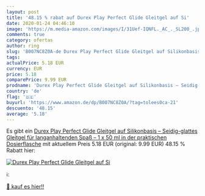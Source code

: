 ```yaml
---
layout: post
title: '48.15 % rabat auf Durex Play Perfect Glide Gleitgel auf Si'
date: 2020-01-24 04:46:10
image: 'https://m.media-amazon.com/images/I/31Uef-IQNFL._AC_._SL200_.jpg'
comments: true
category: ofertas
author: ring
slug: 'B007NC8Z0A-de Durex Play Perfect Glide Gleitgel auf Silikonbasis –...'
tags: 
actualPrice: 5.18 EUR
currency: EUR
price: 5.18
comparePrice: 9.99 EUR
prodname: 'Durex Play Perfect Glide Gleitgel auf Silikonbasis – Seidig-glattes Gleitgel für langanhaltenden Spaß – 1 x 50 ml in der praktischen Dosierflasche'
country: 'de'
flag: '🇩🇪'
buyurl: 'https://www.amazon.de/dp/B007NC8Z0A/?tag=tolees0ca-21'
descuento: '48.15'
average: '5.18'
---
```


Es gibt ein [Durex Play Perfect Glide Gleitgel auf Silikonbasis – Seidig-glattes Gleitgel für langanhaltenden Spaß – 1 x 50 ml in der praktischen Dosierflasche](https://www.amazon.de/dp/B007NC8Z0A/?tag=tolees0ca-21) mit aktuellem Preis 5.18 EUR (original: 9.99 EUR) 48.15 % Rabatt hier:

[![Durex Play Perfect Glide Gleitgel auf Si](https://m.media-amazon.com/images/I/31Uef-IQNFL._AC_._SL200_.jpg)](https://www.amazon.de/dp/B007NC8Z0A/?tag=tolees0ca-21)

ℹ️:


[🛒 kauf es hier!!](https://www.amazon.de/dp/B007NC8Z0A/?tag=tolees0ca-21)
